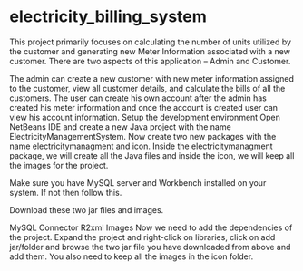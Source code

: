 # electricity_billing_system
This project primarily focuses on calculating the number of units utilized by the customer and generating new Meter Information associated with a new customer.
There are two aspects of this application – Admin and Customer.

The admin can create a new customer with new meter information assigned to the customer, view all customer details, and calculate the bills of all the customers. 
The user can create his own account after the admin has created his meter information and once the account is created user can view his account information.
Setup the development environment
Open NetBeans IDE and create a new Java project with the name ElectricityManagementSystem. Now create two new packages with the name electricitymanagment and icon. Inside the electricitymanagment package, we will create all the Java files and inside the icon, we will keep all the images for the project.

Make sure you have MySQL server and Workbench installed on your system. If not then follow this.

Download these two jar files and images.

MySQL Connector
R2xml
Images
Now we need to add the dependencies of the project. Expand the project and right-click on libraries, click on add jar/folder and browse the two jar file you have downloaded from above and add them. You also need to keep all the images in the icon folder.


